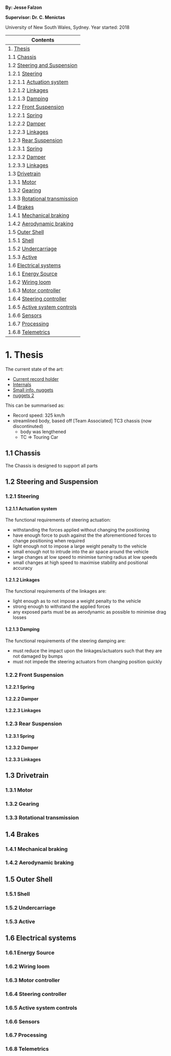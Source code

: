 **By: Jesse Falzon**

**Supervisor: Dr. C. Menictas**

University of New South Wales, Sydney. Year started: 2018

| **Contents** |
|--------------|
| 1. [Thesis](readme.md#1-thesis) |
| 1.1 [Chassis](readme.md#11-chassis) |
| 1.2 [Steering and Suspension](readme.md#12-steering-and-suspension) |
| 1.2.1 [Steering](readme.md#121-steering) |
| 1.2.1.1 [Actuation system](readme.md#1211-actuation-system) |
| 1.2.1.2 [Linkages](readme.md#1212-linkages) |
| 1.2.1.3 [Damping](readme.md#1213-damping) |
| 1.2.2 [Front Suspension](readme.md#122-front-suspension) |
| 1.2.2.1 [Spring](readme.md#1221-spring) |
| 1.2.2.2 [Damper](readme.md#1222-damper) |
| 1.2.2.3 [Linkages](readme.md#1223-linkages) |
| 1.2.3 [Rear Suspension](readme.md#123-rear-suspension) |
| 1.2.3.1 [Spring](readme.md#1231-spring) |
| 1.2.3.2 [Damper](readme.md#1232-damper) |
| 1.2.3.3 [Linkages](readme.md#1233-linkages) |
| 1.3 [Drivetrain](readme.md#13-drivetrain) |
| 1.3.1 [Motor](readme.md#131-motor) |
| 1.3.2 [Gearing](readme.md#132-gearing) |
| 1.3.3 [Rotational transmission](readme.md#133-rotational-transmission) |
| 1.4 [Brakes](readme.md#14-brakes) |
| 1.4.1 [Mechanical braking](readme.md#141-mechanical-braking) |
| 1.4.2 [Aerodynamic braking](readme.md#142-aerodynamic-braking) |
| 1.5 [Outer Shell](readme.md#15-outer-shell) |
| 1.5.1 [Shell](readme.md#151-shell) |
| 1.5.2 [Undercarriage](readme.md#152-undercarriage) |
| 1.5.3 [Active](readme.md#153-active) |
| 1.6 [Electrical systems](readme.md#16-electrical-systems) |
| 1.6.1 [Energy Source](readme.md#161-energy-source) |
| 1.6.2 [Wiring loom](readme.md#162-wiring-loom) |
| 1.6.3 [Motor controller](readme.md#163-motor-controller) |
| 1.6.4 [Steering controller](readme.md#164-steering-controller) |
| 1.6.5 [Active system controls](readme.md#165-active-system-controls) |
| 1.6.6 [Sensors](readme.md#166-sensors) |
| 1.6.7 [Processing](readme.md#167-processing) |
| 1.6.8 [Telemetrics](readme.md#168-telemetrics) |

#     1. Thesis

The current state of the art:
- [Current record holder](http://www.guinnessworldrecords.com/world-records/fastest-battery-powered-remote-controlled-model-car-(rc))
- [Internals](https://wheels.blogs.nytimes.com/2011/07/18/remotely-hobbyist-takes-control-of-a-tiny-200-m-p-h-super-car/)
- [Small info. nuggets](https://www.rcgroups.com/forums/showthread.php?2038871-New-Guinness-World-Record%C2%97FASTEST-BATTERY-POWERED-RC-CAR)
- [nuggets 2](http://www.redrc.net/2009/10/guinness-certifies-nic-case’s-speed-record/)

This can be summarised as:
- Record speed: 325 km/h
- streamlined body, based off [Team Associated] TC3 chassis (now discontinuted)
  - body was lengthened
  - TC => Touring Car


##    1.1 Chassis

  The Chassis is designed to support all parts 

##    1.2 Steering and Suspension
###   1.2.1 Steering
####  1.2.1.1 Actuation system

The functional requirements of steering actuation:
- withstanding the forces applied without changing the positioning
- have enough force to push against the the aforementioned forces to change positioning when required
- light enough not to impose a large weight penalty to the vehicle
- small enough not to intrude into the air space around the vehicle
- large changes at low speed to minimise turning radius at low speeds
- small changes at high speed to maximise stability and positional accuracy

####  1.2.1.2 Linkages

The functional requirements of the linkages are:
- light enough as to not impose a weight penalty to the vehicle
- strong enough to withstand the applied forces
- any exposed parts must be as aerodynamic as possible to minimise drag losses

####  1.2.1.3 Damping

The functional requirements of the steering damping are:
- must reduce the impact upon the linkages/actuators such that they are not damaged by bumps
- must not impede the steering actuators from changing position quickly

###   1.2.2 Front Suspension
####  1.2.2.1 Spring
####  1.2.2.2 Damper
####  1.2.2.3 Linkages
###   1.2.3 Rear Suspension
####  1.2.3.1 Spring
####  1.2.3.2 Damper
####  1.2.3.3 Linkages
##    1.3 Drivetrain
###   1.3.1 Motor
###   1.3.2 Gearing
###   1.3.3 Rotational transmission
##    1.4 Brakes
###   1.4.1 Mechanical braking
###   1.4.2 Aerodynamic braking
##    1.5 Outer Shell
###   1.5.1 Shell
###   1.5.2 Undercarriage
###   1.5.3 Active
##    1.6 Electrical systems
###   1.6.1 Energy Source
###   1.6.2 Wiring loom
###   1.6.3 Motor controller
###   1.6.4 Steering controller
###   1.6.5 Active system controls
###   1.6.6 Sensors
###   1.6.7 Processing
###   1.6.8 Telemetrics
